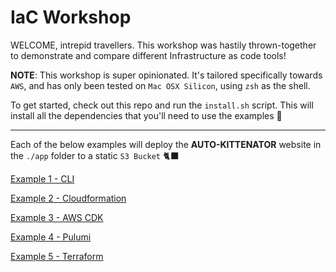 # IaC Workshop
WELCOME, intrepid travellers. This workshop was hastily thrown-together to demonstrate and compare different Infrastructure as code tools!

**NOTE**: This workshop is super opinionated. It's tailored specifically towards `AWS`, and has only been tested on `Mac OSX Silicon`, using `zsh` as the shell.

To get started, check out this repo and run the `install.sh` script. This will install all the dependencies that you'll need to use the examples 🚀

---

Each of the below examples will deploy the **AUTO-KITTENATOR** website in the `./app` folder to a static `S3 Bucket` 🐈‍⬛

[Example 1 - CLI](./1-cli/README.md)

[Example 2 - Cloudformation](./2-cfn/README.md)

[Example 3 - AWS CDK](./3-cdk/README.md)

[Example 4 - Pulumi](./4-pulumi/README.md)

[Example 5 - Terraform](./5-terraform/README.md)
